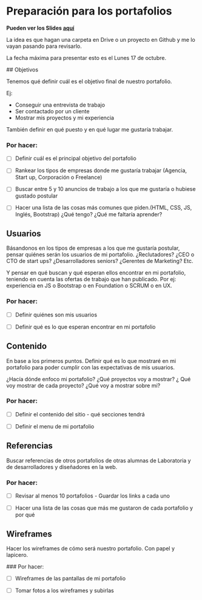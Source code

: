 # Preparación para los portafolios 


**Pueden ver los Slides [aquí](http://slides.com/lalogf/deck/live#/)**  

La idea es que hagan una carpeta en Drive o un proyecto en Github y me lo vayan pasando para revisarlo. 

La fecha máxima para presentar esto es el Lunes 17 de octubre. 


## Objetivos

Tenemos qué definir cuál es el objetivo final de nuestro portafolio. 

Ej: 

* Conseguir una entrevista de trabajo
* Ser contactado por un cliente 
* Mostrar mis proyectos y mi experiencia 

También definir en qué puesto y en qué lugar me gustaría trabajar. 


### Por hacer:

- [ ] Definir cuál es el principal objetivo del portafolio
- [ ] Rankear los tipos de empresas donde me gustaría trabajar (Agencia, Start up, Corporación o Freelance)
- [ ] Buscar entre 5 y 10 anuncios de trabajo a los que me gustaría o hubiese gustado postular
- [ ] Hacer una lista de las cosas más comunes que piden.(HTML, CSS, JS, Inglés, Bootstrap) ¿Qué tengo? ¿Qué me faltaría aprender?


## Usuarios

Básandonos en los tipos de empresas a los que me gustaría postular, pensar quiénes serán los usuarios de mi portafolio. ¿Reclutadores? ¿CEO o CTO de start ups? ¿Desarrolladores seniors? ¿Gerentes de Marketing? Etc. 

Y pensar en qué buscan y qué esperan ellos encontrar en mi portafolio, teniendo en cuenta las ofertas de trabajo que han publicado. Por ej: experiencia en JS o Bootstrap o en Foundation o SCRUM o en UX.

### Por hacer:

- [ ] Definir quiénes son mis usuarios
- [ ] Definir qué es lo que esperan encontrar en mi portafolio 


## Contenido 

En base a los primeros puntos. Definir qué es lo que mostraré en mi portafolio para poder cumplir con las expectativas de mis usuarios. 

¿Hacía dónde enfoco mi portafolio? ¿Qué proyectos voy a mostrar? ¿ Qué voy mostrar de cada proyecto? ¿Qué voy a mostrar sobre mi?

### Por hacer:

- [ ] Definir el contenido del sitio - qué secciones tendrá
- [ ] Definir el menu de mi portafolio


## Referencias

Buscar referencias de otros portafolios de otras alumnas de Laboratoria y de desarrolladores y diseñadores en la web. 

### Por hacer: 
- [ ] Revisar al menos 10 portafolios - Guardar los links a cada uno
- [ ] Hacer una lista de las cosas que más me gustaron de cada portafolio y por qué 


## Wireframes 

Hacer los wireframes de cómo será nuestro portafolio. Con papel y lapicero. 


### Por hacer:
- [ ] Wireframes de las pantallas de mi portafolio
- [ ] Tomar fotos a los wireframes y subirlas

